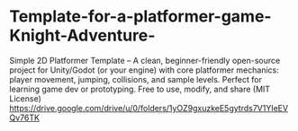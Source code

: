 # Template-for-a-platformer-game-Knight-Adventure-
Simple 2D Platformer Template – A clean, beginner-friendly open-source project for Unity/Godot (or your engine) with core platformer mechanics: player movement, jumping, collisions, and sample levels. Perfect for learning game dev or prototyping. Free to use, modify, and share (MIT License)
https://drive.google.com/drive/u/0/folders/1yOZ9gxuzkeE5gytrds7V1YIeEVQv76TK
